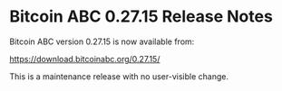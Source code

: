 # Bitcoin ABC 0.27.15 Release Notes

Bitcoin ABC version 0.27.15 is now available from:

  <https://download.bitcoinabc.org/0.27.15/>

This is a maintenance release with no user-visible change.

